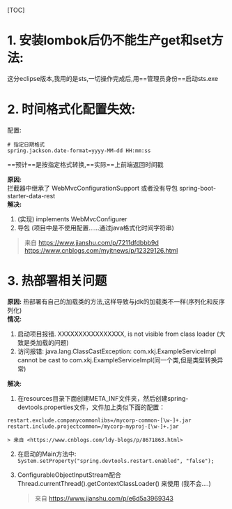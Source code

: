 [TOC]

# 1. 安装lombok后仍不能生产get和set方法:
这分eclipse版本,我用的是sts,一切操作完成后,用==管理员身份==启动sts.exe

# 2. 时间格式化配置失效:            
配置:           
```
# 指定日期格式
spring.jackson.date-format=yyyy-MM-dd HH:mm:ss
```         
==预计==是按指定格式转换,==实际==上前端返回时间戳
	
**原因:**  
拦截器中继承了  WebMvcConfigurationSupport 或者没有导包 spring-boot-starter-data-rest           
**解决:**
1. (实现) implements WebMvcConfigurer
2. 导包
	(项目中是不使用配置……通过java格式化时间字符串)
	
>来自 <https://www.jianshu.com/p/7211dfdbbb9d>    
https://www.cnblogs.com/myitnews/p/12329126.html
	
# 3. 热部署相关问题   
**原因:**  热部署有自己的加载类的方法,这样导致与jdk的加载类不一样(序列化和反序列化)  
**情况:**       
1. 启动项目报错.
			XXXXXXXXXXXXXXXX, is not visible from class loader (大致是类加载的问题)
2. 访问报错:
			 java.lang.ClassCastException: com.xkj.ExampleServiceImpl cannot be cast to com.xkj.ExampleServiceImpl(同一个类,但是类型转换异常)
				
**解决:**
1. 在resources目录下面创建META_INF文件夹，然后创建spring-devtools.properties文件，文件加上类似下面的配置：
```
restart.exclude.companycommonlibs=/mycorp-common-[\w-]+.jar
restart.include.projectcommon=/mycorp-myproj-[\w-]+.jar 
```
    > 来自 <https://www.cnblogs.com/ldy-blogs/p/8671863.html> 
		
2. 在启动的Main方法中:   
		`System.setProperty("spring.devtools.restart.enabled", "false");`
		
3. ConfigurableObjectInputStream配合Thread.currentThread().getContextClassLoader() 来使用  (我不会….)  
    >来自 <https://www.jianshu.com/p/e6d5a3969343> 
	
